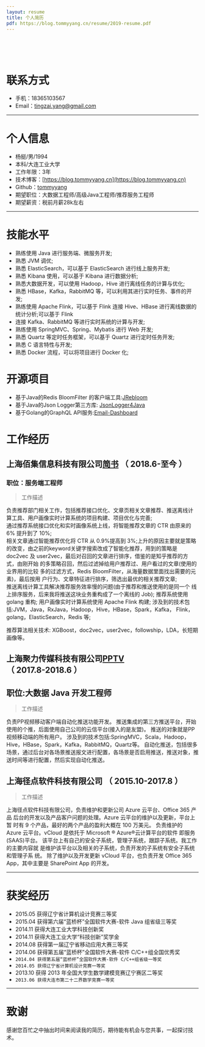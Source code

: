 ```yaml
---
layout: resume
title: 个人简历
pdf: https://blog.tommyyang.cn/resume/2019-resume.pdf
---
```

<br><br><br>
# 联系方式

- 手机：18365103567
- Email：tingzai.yang@gmail.com

---

# 个人信息

 - 杨挺/男/1994
 - 本科/大连工业大学
 - 工作年限：3年
 - 技术博客：[https://blog.tommyyang.cn](https://blog.tommyyang.cn)
 - Github：[tommyyang](https://github.com/joyang1)
 - 期望职位：大数据工程师/高级Java工程师/推荐服务工程师
 - 期望薪资：税前月薪28k左右

---

# 技能水平
- 熟练使用 Java 进行服务端、微服务开发;
- 熟悉 JVM 调优;
- 熟悉 ElasticSearch，可以基于 ElasticSearch 进行线上服务开发;
- 熟悉 Kibana 使用，可以基于 Kibana 进行数据分析;
- 熟悉大数据开发，可以使用 Hadoop，Hive 进行离线任务的计算与优化;
- 熟悉 HBase，Kafka，RabbitMQ 等，可以利用其进行实时任务、事件的开发;
- 熟练使用 Apache Flink，可以基于 Flink 连接 Hive、HBase 进行离线数据的统计分析;可以基于 Flink
- 连接 Kafka、RabbitMQ 等进行实时系统的计算与开发;
- 熟练使用 SpringMVC、Spring、Mybatis 进行 Web 开发;
- 熟悉 Quartz 等定时任务框架，可以基于 Quartz 进行定时任务开发;
- 熟悉 C 语言特性与开发;
- 熟悉 Docker 流程，可以将项目进行 Docker 化;

# 开源项目
- 基于Java的Redis BloomFilter 的客户端工具:[JRebloom](https://github.com/RedisLabs/JReBloom) 
- 基于Java的Json Logger第三方库: [JsonLogger4Java](https://github.com/joyang1/slf4j4json)
- 基于Golang的GraphQL API服务:[Email-Dashboard](https://github.com/Email-Dashboard/Email-Dashboard)


# 工作经历  

## 上海佰集信息科技有限公司[简书](https://www.jianshu.com) （ 2018.6-至今 ）

### 职位：服务端工程师

>工作描述

负责推荐部门相关工作，包括推荐接口优化、文章页相关文章推荐、推送离线计 算工具、用户画像实时计算系统的项目构建、项目优化与完善;   
通过推荐系统接口优化和实时画像系统上线，将智能推荐文章的 CTR 由原来的 6% 提升到了 10%;   
相关文章通过智能推荐优化将 CTR 从 0.9%提高到 3%;上升的原因主要就是策略 的改变，由之前的keyword关键字搜索改成了智能化推荐，用到的策略是doc2vec 及 user2vec，最后对召回的文章进行排序，借鉴的是知乎推荐的方式，由刚开始 的多策略召回，然后过滤掉给用户推荐过、用户看过的文章(使用的业界用的比较 多的过滤方式，Redis BloomFilter，从海量数据里面找出需要的元素)，最后按用 户行为、文章特征进行排序，筛选出最优的相关推荐文章;   
推送离线计算工具解决推荐服务效率慢的问题(由于推荐和推送使用的是同一个 线上排序服务，后来我将推送这块业务重构成了一个离线的 Job); 推荐系统使用 golang 重构; 用户画像实时计算系统使用 Apache Flink 构建; 涉及到的技术包括:JVM，Java，RxJava，Hadoop，Hive，HBase，Spark，Kafka， Flink，golang，ElasticSearch，Redis 等;

推荐算法相关技术: XGBoost，doc2vec，user2vec，followship，LDA，长短期 画像等。


## 上海聚力传媒科技有限公司[PPTV](http://www.pptv.com)  （ 2017.8-2018.6 ）

##  职位:大数据 Java 开发工程师

> 工作描述   

负责PP视频移动客户端自动化推送功能开发。
推送集成的第三方推送平台，开始使用的个推，后面使用自己公司的云信平台(接入的是友盟)。
推送的对象就是PP视频移动端的所有用户。
涉及到的技术包括:SpringMVC，Scala，Hadoop，Hive，HBase，Spark，Kafka，RabbitMQ，Quartz等。
自动化推送，包括很多场景，通过后台对各场景推送报文进行配置，各场景是否启用推送，推送对象，推送时间等进行配置，然后实现自动化推送。   

## 上海径点软件科技有限公司  （ 2015.10-2017.8 ）

> 工作描述   

上海径点软件科技有限公司，负责维护和更新公司 Azure 云平台、Office 365 产品 后台的开发以及产品客户问题的处理。Azure 云平台的维护以及更新，平台上暂 时有 9 个产品，最好的两个产品的盈利大概在 100 万美元。
负责维护的 Azure 云平台。vCloud 是依托于 Microsoft ® Azure®云计算平台的软件 即服务(SAAS)平台。 该平台上有自己的安全子系统，管理子系统，跟踪子系统。我工作的主要内容就 是维护该平台以及相关的子系统，负责开发的子系统有安全子系统和管理子系 统。
除了维护以及开发更新 vCloud 平台，也负责开发 Office 365 App，其中主要是 SharePoint App 的开发。

---

# 获奖经历
- 2015.05 获得辽宁省计算机设计竞赛三等奖
- 2015.04 获得第六届“蓝桥杯”全国软件大赛-软件 Java 组省级三等奖
- 2014.11 获得大连工业大学科技创新奖
- 2014.11 获得大连工业大学“科技创新”奖学金
- 2014.08 获得第一届辽宁省移动应用大赛三等奖
- 2014.06 获得第五届“蓝桥杯”全国软件大赛-软件 C/C++组全国优秀奖
- `2014.04 获得第五届“蓝桥杯”全国软件大赛-软件 C/C++组省级一等奖`
- `2014.05 获得辽宁省计算机设计竞赛一等奖`
- 2013.10 获得 2013 年全国大学生数学建模竞赛辽宁赛区二等奖
- `2013.06 获得大连市第二十二界数学竞赛一等奖`

---

# 致谢
感谢您百忙之中抽出时间来阅读我的简历，期待能有机会与您共事，一起探讨技术。
